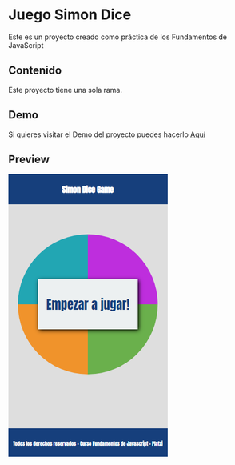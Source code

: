 # Juego Simon Dice

Este es un proyecto creado como práctica de los Fundamentos de JavaScript

## Contenido

Este proyecto tiene una sola rama.

## Demo

Si quieres visitar el Demo del proyecto puedes hacerlo [Aquí](https://alexadictiva.github.io/SimonDiceGame/)

## Preview

![](/preview.jpg)
